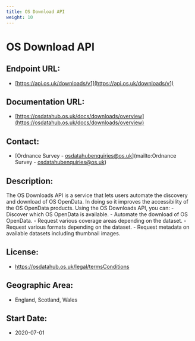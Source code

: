 ```yaml
---
title: OS Download API
weight: 10
---
```


# OS Download API

## Endpoint URL:
 - [https://api.os.uk/downloads/v1](https://api.os.uk/downloads/v1)

## Documentation URL:
 - [https://osdatahub.os.uk/docs/downloads/overview](https://osdatahub.os.uk/docs/downloads/overview)

## Contact:
 - [Ordnance Survey - <osdatahubenquiries@os.uk>](mailto:Ordnance Survey - <osdatahubenquiries@os.uk>)

## Description:
The OS Downloads API is a service that lets users automate the discovery and download of OS OpenData. In doing so it improves the accessibility of the OS OpenData products. Using the OS Downloads API, you can: - Discover which OS OpenData is available. - Automate the download of OS OpenData. - Request various coverage areas depending on the dataset. - Request various formats depending on the dataset. - Request metadata on available datasets including thumbnail images.

## License:
 - https://osdatahub.os.uk/legal/termsConditions

## Geographic Area:
 - England, Scotland, Wales

## Start Date:
 - 2020-07-01


